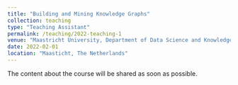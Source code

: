 ```yaml
---
title: "Building and Mining Knowledge Graphs"
collection: teaching
type: "Teaching Assistant"
permalink: /teaching/2022-teaching-1
venue: "Maastricht University, Department of Data Science and Knowledge Engineering"
date: 2022-02-01
location: "Maasticht, The Netherlands"
---
```


The content about the course will be shared as soon as possible.